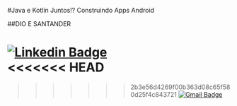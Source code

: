 #Java e Kotlin Juntos!? Construindo Apps Android

##DIO E SANTANDER

[![Linkedin Badge](https://img.shields.io/badge/-Diego_Morais-blue?style=flat-square&logo=Linkedin&logoColor=white&link=https://www.linkedin.com/in/diego-morais-9666a61a9)](https://www.linkedin.com/in/diego-morais-9666a61a9)  
<<<<<<< HEAD
=======

>>>>>>> 2b3e56d4269f00b363d08c65f580d25f4c843721
 [![Gmail Badge](https://img.shields.io/badge/-diegoalrais@gmail.com-c14438?style=flat-square&logo=Gmail&logoColor=white&link=mailto:diegoalrais@gmail.com)](mailto:diegoalrais@gmail.com)
